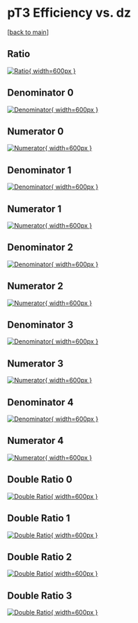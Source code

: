 # pT3 Efficiency vs. dz

[[back to main](./)]



## Ratio

[![Ratio](../mtv/var/pT3_loweta_11_1_eff_dz.png){ width=600px }](../mtv/var/pT3_loweta_11_1_eff_dz.pdf)

## Denominator 0

[![Denominator](../mtv/den/pT3_loweta_11_1_eff_dz_den0.png){ width=600px }](../mtv/den/pT3_loweta_11_1_eff_dz_den0.pdf)

## Numerator 0

[![Numerator](../mtv/num/pT3_loweta_11_1_eff_dz_num0.png){ width=600px }](../mtv/num/pT3_loweta_11_1_eff_dz_num0.pdf)

## Denominator 1

[![Denominator](../mtv/den/pT3_loweta_11_1_eff_dz_den1.png){ width=600px }](../mtv/den/pT3_loweta_11_1_eff_dz_den1.pdf)

## Numerator 1

[![Numerator](../mtv/num/pT3_loweta_11_1_eff_dz_num1.png){ width=600px }](../mtv/num/pT3_loweta_11_1_eff_dz_num1.pdf)

## Denominator 2

[![Denominator](../mtv/den/pT3_loweta_11_1_eff_dz_den2.png){ width=600px }](../mtv/den/pT3_loweta_11_1_eff_dz_den2.pdf)

## Numerator 2

[![Numerator](../mtv/num/pT3_loweta_11_1_eff_dz_num2.png){ width=600px }](../mtv/num/pT3_loweta_11_1_eff_dz_num2.pdf)

## Denominator 3

[![Denominator](../mtv/den/pT3_loweta_11_1_eff_dz_den3.png){ width=600px }](../mtv/den/pT3_loweta_11_1_eff_dz_den3.pdf)

## Numerator 3

[![Numerator](../mtv/num/pT3_loweta_11_1_eff_dz_num3.png){ width=600px }](../mtv/num/pT3_loweta_11_1_eff_dz_num3.pdf)

## Denominator 4

[![Denominator](../mtv/den/pT3_loweta_11_1_eff_dz_den4.png){ width=600px }](../mtv/den/pT3_loweta_11_1_eff_dz_den4.pdf)

## Numerator 4

[![Numerator](../mtv/num/pT3_loweta_11_1_eff_dz_num4.png){ width=600px }](../mtv/num/pT3_loweta_11_1_eff_dz_num4.pdf)

## Double Ratio 0

[![Double Ratio](../mtv/ratio/pT3_loweta_11_1_eff_dz_ratio0.png){ width=600px }](../mtv/ratio/pT3_loweta_11_1_eff_dz_ratio0.pdf)

## Double Ratio 1

[![Double Ratio](../mtv/ratio/pT3_loweta_11_1_eff_dz_ratio1.png){ width=600px }](../mtv/ratio/pT3_loweta_11_1_eff_dz_ratio1.pdf)

## Double Ratio 2

[![Double Ratio](../mtv/ratio/pT3_loweta_11_1_eff_dz_ratio2.png){ width=600px }](../mtv/ratio/pT3_loweta_11_1_eff_dz_ratio2.pdf)

## Double Ratio 3

[![Double Ratio](../mtv/ratio/pT3_loweta_11_1_eff_dz_ratio3.png){ width=600px }](../mtv/ratio/pT3_loweta_11_1_eff_dz_ratio3.pdf)

